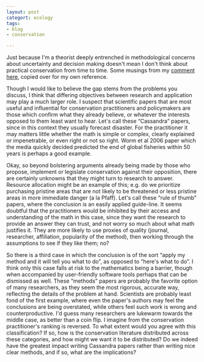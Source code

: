 ```yaml
---
layout: post
categort: ecology
tags:
- blog
- conservation

---
```



Just because I'm a theorist deeply entrenched in methodological concerns about uncertainty and decision making doesn't mean I don't think about practical conservation from time to time.  Some musings from my [comment here](http://dynamicecology.wordpress.com/2013/04/29/the-implementation-gap-in-conservation-biology-is-math-contributing-to-the-problem), copied over for my own reference.  

Though I would like to believe the gap stems from the problems you discuss, I think that differing objectives between research and application may play a much larger role. I suspect that scientific papers that are most useful and influential for conservation practitioners and policymakers are those which confirm what they already believe, or whatever the interests opposed to them least want to hear. Let's call these “Cassandra” papers, since in this context they usually forecast disaster. For the practitioner it may matters little whether the math is simple or complex, clearly explained or impenetrable, or even right or not so right. Worm et al 2006 paper which the media quickly decided predicted the end of global fisheries within 50 years is perhaps a good example.

Okay, so beyond bolstering arguments already being made by those who propose, implement or legislate conservation against their opposition, there are certainly unknowns that they might turn to research to answer. Resource allocation might be an example of this; e.g. do we prioritize purchasing pristine areas that are not likely to be threatened or less pristine areas in more immediate danger (a la Pfaff). Let's call these “rule of thumb” papers, where the conclusion is an easily applied guide-line. It seems doubtful that the practitioners would be inhibited by their access and understanding of the math in this case, since they want the research to provide an answer they can trust, and not worry so much about what math justifies it. They are more likely to use proxies of quality (journal, researcher, affiliation, popularity of the method), then working through the assumptions to see if they like them; no?

So there is a third case in which the conclusion is of the sort “apply my method and it will tell you what to do”, as opposed to “here's what to do”. I think only this case falls at risk to the mathematics being a barrier, though when accompanied by user-friendly software tools perhaps that can be dismissed as well. These “methods” papers are probably the favorite option of many researchers, as they seem the most rigorous, accurate way, reflecting the details of the problem at hand. Scientists are probably least fond of the first example, where even the paper's authors may feel the conclusions are being overstated, while others feel such work is wrong and counterproductive. I'd guess many researchers are lukewarm towards the middle case, as better than a coin flip. I imagine from the conservation practitioner's ranking is reversed. To what extent would you agree with this classification? If so, how is the conservation literature distributed across these categories, and how might we want it to be distributed? Do we indeed have the greatest impact writing Cassandra papers rather than writing nice clear methods, and if so, what are the implications?



